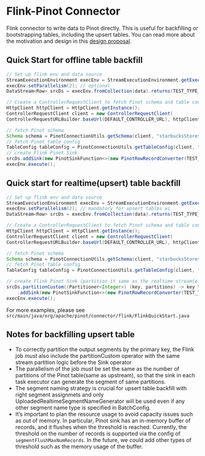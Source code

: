 <!--

    Licensed to the Apache Software Foundation (ASF) under one
    or more contributor license agreements.  See the NOTICE file
    distributed with this work for additional information
    regarding copyright ownership.  The ASF licenses this file
    to you under the Apache License, Version 2.0 (the
    "License"); you may not use this file except in compliance
    with the License.  You may obtain a copy of the License at

      http://www.apache.org/licenses/LICENSE-2.0

    Unless required by applicable law or agreed to in writing,
    software distributed under the License is distributed on an
    "AS IS" BASIS, WITHOUT WARRANTIES OR CONDITIONS OF ANY
    KIND, either express or implied.  See the License for the
    specific language governing permissions and limitations
    under the License.

-->
# Flink-Pinot Connector

Flink connector to write data to Pinot directly. This is useful for backfilling or bootstrapping tables,
including the upsert tables. You can read more about the motivation and design in this [design proposal](https://cwiki.apache.org/confluence/pages/viewpage.action?pageId=177045634).

## Quick Start for offline table backfill
```java
// Set up flink env and data source
StreamExecutionEnvironment execEnv = StreamExecutionEnvironment.getExecutionEnvironment();
execEnv.setParallelism(2); // optional
DataStream<Row> srcDs = execEnv.fromCollection(data).returns(TEST_TYPE_INFO)

// Create a ControllerRequestClient to fetch Pinot schema and table config
HttpClient httpClient = HttpClient.getInstance();
ControllerRequestClient client = new ControllerRequestClient(
ControllerRequestURLBuilder.baseUrl(DEFAULT_CONTROLLER_URL), httpClient);

// fetch Pinot schema
Schema schema = PinotConnectionUtils.getSchema(client, "starbucksStores");
// fetch Pinot table config
TableConfig tableConfig = PinotConnectionUtils.getTableConfig(client, "starbucksStores", "OFFLINE");
// create Flink Pinot Sink
srcDs.addSink(new PinotSinkFunction<>(new PinotRowRecordConverter(TEST_TYPE_INFO), tableConfig, schema));
execEnv.execute();
```

## Quick start for realtime(upsert) table backfill
```java
// Set up flink env and data source
StreamExecutionEnvironment execEnv = StreamExecutionEnvironment.getExecutionEnvironment();
execEnv.setParallelism(2); // mandatory for upsert tables wi
DataStream<Row> srcDs = execEnv.fromCollection(data).returns(TEST_TYPE_INFO)

// Create a ControllerRequestClient to fetch Pinot schema and table config
HttpClient httpClient = HttpClient.getInstance();
ControllerRequestClient client = new ControllerRequestClient(
ControllerRequestURLBuilder.baseUrl(DEFAULT_CONTROLLER_URL), httpClient);

// fetch Pinot schema
Schema schema = PinotConnectionUtils.getSchema(client, "starbucksStores");
// fetch Pinot table config
TableConfig tableConfig = PinotConnectionUtils.getTableConfig(client, "starbucksStores", "OFFLINE");

// create Flink Pinot Sink (partition it same as the realtime stream(e.g. kafka) in case of upsert tables)
srcDs.partitionCustom((Partitioner<Integer>) (key, partitions) -> key % partitions, r -> (Integer) r.getField("primaryKey"))
    .addSink(new PinotSinkFunction<>(new PinotRowRecordConverter(TEST_TYPE_INFO), tableConfig, schema));
execEnv.execute();

```

For more examples, please see `src/main/java/org/apache/pinot/connector/flink/FlinkQuickStart.java`

## Notes for backfilling upsert table
 - To correctly partition the output segments by the primary key, the Flink job *must* also include the partitionCustom operator with the same stream partition logic before the Sink operator
 - The parallelism of the job *must* be set the same as the number of partitions of the Pinot table(same as upstream), so that the sink in each task executor can generate the segment of same partitions.
 - The segment naming strategy is crucial for upsert table backfill with right segment assignmets and only UploadedRealtimeSegmentNameGenerator will be used even if any other segment name type is specified in BatchConfig.
 - It’s important to plan the resource usage to avoid capacity issues such as out of memory. In particular, Pinot sink has an in-memory buffer of records, and it flushes when the threshold is reached. Currently, the threshold on the number of records is supported via the config of `segmentFlushMaxNumRecords`. In the future, we could add other types of threshold such as the memory usage of the buffer.
